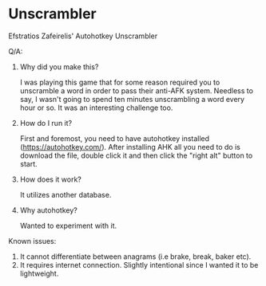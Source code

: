 # Unscrambler
Efstratios Zafeirelis' Autohotkey Unscrambler

Q/A:
1. Why did you make this?

   I was playing this game that for some reason required you to unscramble a word in order to pass their anti-AFK system. 
   Needless to say, I wasn't going to spend ten minutes unscrambling a word every hour or so. It was an interesting challenge too.
2. How do I run it?

   First and foremost, you need to have autohotkey installed (https://autohotkey.com/). 
   After installing AHK all you need to do is download the file, double click it and then click the "right alt" button to start.

3. How does it work?

   It utilizes another database.

4. Why autohotkey?

   Wanted to experiment with it.

Known issues:
   1) It cannot differentiate between anagrams (i.e brake, break, baker etc).
   2) It requires internet connection. Slightly intentional since I wanted it to be lightweight.
